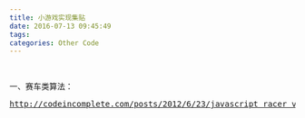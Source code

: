 ```yaml
---
title: 小游戏实现集贴
date: 2016-07-13 09:45:49
tags: 
categories: Other Code
---
```


<!--more-->


<div style="top:0px">
<pre>&#65279;&#65279;</pre>
</div>
<pre>一、赛车类算法：</pre>
<pre><a target="_blank" target="_blank" href="http://codeincomplete.com/posts/2012/6/23/javascript_racer_v1_straight/">http://codeincomplete.com/posts/2012/6/23/javascript_racer_v1_straight/</a></pre>

